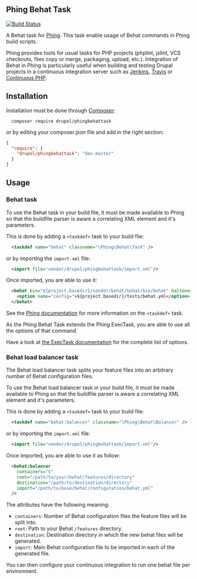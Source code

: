 ## Phing Behat Task
[![Build Status](https://travis-ci.org/drupol/phingbehattask.svg?branch=travis)](https://travis-ci.org/drupol/phingbehattask)

A Behat task for [Phing](http://www.phing.info/). This task enable usage of Behat commands in Phing build scripts.

Phing provides tools for usual tasks for PHP projects (phplint, jslint, VCS checkouts, files copy or merge, packaging,
upload, etc.). Integration of Behat in Phing is particularly useful when building and testing Drupal projects in a
continuous integration server such as [Jenkins](http://jenkins-ci.org/), [Travis](https://travis-ci.org/)
or [Continuous PHP](https://continuousphp.com/).
 
## Installation

Installation must be done through [Composer](https://getcomposer.org/):

```
  composer require drupol/phingbehattask
```

or by editing your composer.json file and add in the right section:

```json
{
  "require": {
    "drupol/phingbehattask": "dev-master"
  }
}
```

## Usage

### Behat task

To use the Behat task in your build file, it must be made available to Phing so that the buildfile parser is aware a
correlating XML element and it's parameters.

This is done by adding a `<taskdef>` task to your build file:

```xml
  <taskdef name="behat" classname="\Phing\Behat\Task" />
```

or by importing the ```import.xml``` file: 

```xml
  <import file="vendor/drupol/phingbehattask/import.xml"/>
```

Once imported, you are able to use it:

```xml
  <behat bin="${project.basedir}/vendor/behat/behat/bin/behat" haltonerror="yes" colors="yes" verbose="${behat.options.verbosity}">
    <option name="config=">${project.basedir}/tests/behat.yml</option> 
  </behat>
```

See the [Phing documentation](http://www.phing.info/docs/guide/stable/chapters/appendixes/AppendixB-CoreTasks.html#TaskdefTask) for more information on the `<taskdef>` task.

As the Phing Behat Task extends the Phing ExecTask, you are able to use all the options of that command.

Have a look at [the ExecTask documentation](https://www.phing.info/docs/guide/trunk/ExecTask.html) for the complete list of options.

### Behat load balancer task

The Behat load balancer task splits your feature files into an arbitrary number of Behat configuration files.
 
To use the Behat load balancer task in your build file, it must be made available to Phing so that the buildfile 
parser is aware a correlating XML element and it's parameters.

This is done by adding a `<taskdef>` task to your build file:

```xml
  <taskdef name="behat:balancer" classname="\Phing\Behat\Balancer" />
```

or by importing the ```import.xml``` file: 

```xml
  <import file="vendor/drupol/phingbehattask/import.xml"/>
```

Once imported, you are able to use it as follow:

```xml
  <behat:balancer
    containers="5"
    root="/path/to/your/behat/features/directory"
    destination="/path/to/destination/directory"
    import="/path/to/base/behat/configuration/behat.yml"
  />
```

The attributes have the following meaning:

- `containers`: Number of Behat configuration files the feature files will be split into.
- `root`: Path to your Behat `/features` directory.
- `destination`: Destination directory in which the new behat files will be generated.
- `import`: Main Behat configuration file to be imported in each of the generated file.

You can then configure your continuous integration to run one behat file per environment. 
